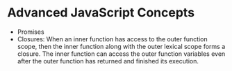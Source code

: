 # Advanced JavaScript Concepts

- Promises
- Closures: When an inner function has access to the outer function scope, then the inner function along with the outer lexical scope forms a closure. The inner function can access the outer function variables even after the outer function has returned and finished its execution.

